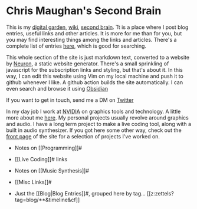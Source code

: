 # Chris Maughan's Second Brain

This is my [digital garden](https://maggieappleton.com/garden-history), [wiki](https://en.wikipedia.org/wiki/Wiki), [second brain](https://maggieappleton.com/basb). Tt is a place where I post blog entries, useful links and other articles.  It is more for me than for you, but you may find interesting things among the links and articles.  There's a complete list of entries [here](https://chrismaughan.com/secondbrain/impulse.html), which is good for searching.

This whole section of the site is just markdown text, converted to a website by [Neuron](https://neuron.zettel.page/), a static website generator.  There's a small sprinkling of javascript for the subscription links and styling, but that's about it.  In this way, I can edit this website using Vim on my local machine and push it to github whenever I like.  A github action builds the site automatically.  I can even search and browse it using [Obsidian](https://obsidian.md/)

If you want to get in touch, send me a DM on [Twitter](https://twitter.com/cmaughan)

In my day job I work at [NVIDIA](https://nvidia.com) on graphics tools and technology.  A little more about me [here](https://chrismaughan.com/about).  My personal projects usually revolve around graphics and audio.  I have a long term project to make a live coding tool, along with a built in audio synthesizer.  If you got here some other way, check out the [front page](https://chrismaughan.com) of the site for a selection of projects I've worked on.

- Notes on [[Programming]]#
- [[Live Coding]]# links
- Notes on [[Music Synthesis]]#
- [[Misc Links]]#

- Just the [[Blog|Blog Entries]]#, grouped here by tag...
[[z:zettels?tag=blog/**&timeline&cf]]
<section id="subscriptionLinks"></section>

